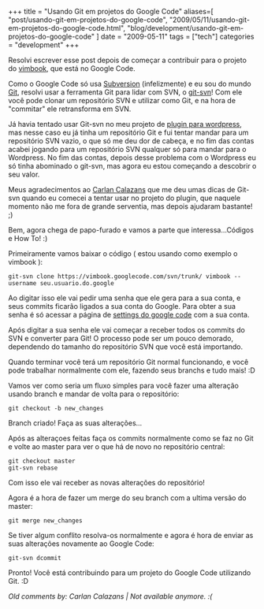 +++
title = "Usando Git em projetos do Google Code"
aliases=[
  "post/usando-git-em-projetos-do-google-code",
  "2009/05/11/usando-git-em-projetos-do-google-code.html",
  "blog/development/usando-git-em-projetos-do-google-code"
]
date = "2009-05-11"
tags = ["tech"]
categories = "development"
+++

Resolvi escrever esse post depois de começar a contribuir para o
projeto do
[vimbook](http://code.google.com/p/vimbook "Projeto do VimmBook no Google Code"),
que está no Google Code.

Como o Google Code só usa [Subversion](http://subversion.tigris.org/ "Subversion Main Page")
(infelizmente) e eu sou do mundo [Git](http://git.or.cz/index.html),
resolvi usar a ferramenta Git para lidar com SVN, o
[git-svn](http://www.kernel.org/pub/software/scm/git/docs/git-svn.html)!
Com ele você pode clonar um repositório SVN e utilizar como Git, e na
hora de "commitar" ele retransforma em SVN.

Já havia tentado usar Git-svn no meu projeto de
[plugin para wordpress](http://wordpress.org/extend/plugins/anti-ie6-army/),
mas nesse caso eu já tinha um repositório Git e fui tentar mandar para
um repositório SVN vazio, o que só me deu dor de cabeça, e no fim das
contas acabei jogando para um repositório SVN qualquer só para mandar
para o Wordpress. No fim das contas, depois desse problema com o
Wordpress eu só tinha abominado o git-svn, mas agora eu estou
começando a descobrir o seu valor.

Meus agradecimentos ao [Carlan Calazans](http://carlancalazans.com/)
que me deu umas dicas de Git-svn quando eu comecei a
tentar usar no projeto do plugin, que naquele momento não me fora de
grande serventia, mas depois ajudaram bastante! ;)

Bem, agora chega de papo-furado e vamos a parte que interessa...Códigos e How To! :)

Primeiramente vamos baixar o código ( estou usando como exemplo o vimbook ):

    git-svn clone https://vimbook.googlecode.com/svn/trunk/ vimbook --username seu.usuario.do.google

Ao digitar isso ele vai pedir uma senha que ele gera para a sua conta,
e seus commits ficarão ligados a sua conta do Google. Para obter a sua
senha é só acessar a página de
[settings do google code](http://code.google.com/hosting/settings "Página de settings do Google Code") com a sua conta.

Após digitar a sua senha ele vai começar a receber todos os commits do
SVN e converter para Git! O processo pode ser um pouco demorado,
dependendo do tamanho do repositório SVN que você está importando.

Quando terminar você terá um repositório Git normal funcionando, e
você pode trabalhar normalmente com ele, fazendo seus branchs e tudo
mais! :D

Vamos ver como seria um fluxo simples para você fazer uma alteração usando branch e mandar de volta para o repositório:

    git checkout -b new_changes

Branch criado! Faça as suas alterações...

Após as alteraçoes feitas faça os commits normalmente como se faz no
Git e volte ao master para ver o que há de novo no repositório
central:

    git checkout master
    git-svn rebase

Com isso ele vai receber as novas alterações do repositório!

Agora é a hora de fazer um merge do seu branch com a ultima versão do
master:

    git merge new_changes

Se tiver algum conflito resolva-os normalmente e agora é hora de
enviar as suas alterações novamente ao Google Code:

    git-svn dcommit

Pronto! Você está contribuindo para um projeto do Google Code
utilizando Git. :D



_Old comments by: Carlan Calazans | Not available anymore. :(_
